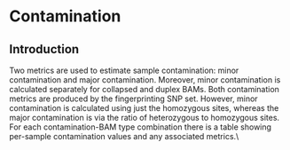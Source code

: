 # Contamination

## Introduction <a href="#introduction" id="introduction"></a>

Two metrics are used to estimate sample contamination: minor contamination and major contamination. Moreover, minor contamination is calculated separately for collapsed and duplex BAMs. Both contamination metrics are produced by the fingerprinting SNP set. However, minor contamination is calculated using just the homozygous sites, whereas the major contamination is via the ratio of heterozygous to homozygous sites. For each contamination-BAM type combination there is a table showing per-sample contamination values and any associated metrics.\
